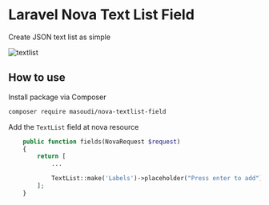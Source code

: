# Laravel Nova Text List Field
Create JSON text list as simple

![textlist](https://user-images.githubusercontent.com/109284641/183659934-e419a144-850e-4f50-8827-06ac1dc89628.gif)


## How to use

Install package via Composer
```bash
composer require masoudi/nova-textlist-field
```
Add the `TextList` field at nova resource
```php
    public function fields(NovaRequest $request)
    {
        return [
            ...

            TextList::make('Labels')->placeholder("Press enter to add"),
        ];
    }
```
